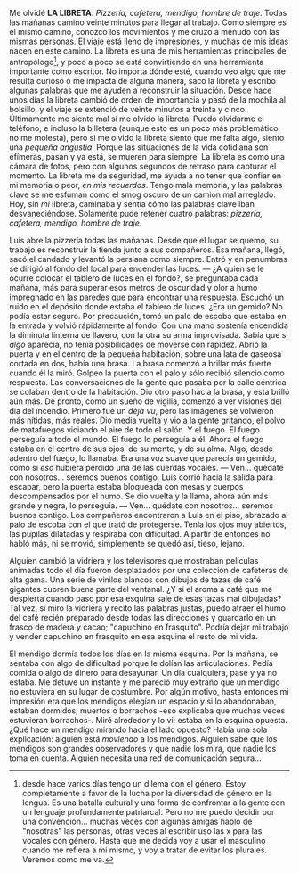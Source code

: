 Me olvidé **LA LIBRETA**. *Pizzería, cafetera, mendigo, hombre de traje*. Todas
las mañanas camino veinte minutos para llegar al trabajo. Como siempre es el
mismo camino, conozco los movimientos y me cruzo a menudo con las mismas
personas. El viaje está lleno de impresiones, y muchas de mis ideas nacen en
este camino. La libreta es una de mis herramientas principales de
antropólogo[^1], y poco a poco se está convirtiendo en una herramienta
importante como escritor. No importa dónde esté, cuando veo algo que me resulta
curioso o me impacta de alguna manera, saco la libreta y escribo algunas
palabras que me ayuden a reconstruir la situación. Desde hace unos días la
libreta cambió de orden de importancia y pasó de la mochila al bolsillo, y el
viaje se extendió de veinte minutos a treinta y cinco. Últimamente me siento mal
si me olvido la libreta. Puedo olvidarme el teléfono, e incluso la billetera
(aunque esto es un poco más problemático, no me molesta), pero si me olvido la
libreta siento que me falta algo, siento una *pequeña angustia*. Porque las
situaciones de la vida cotidiana son efímeras, pasan y ya está, se mueren para
siempre. La libreta es como una cámara de fotos, pero con algunos segundos de
retraso para capturar el momento. La libreta me da seguridad, me ayuda a no
tener que confiar en mi memoria o peor, *en mis recuerdos*. Tengo mala memoria,
y las palabras clave se me esfuman como el smog oscuro de un camión mal
arreglado. Hoy, sin *mi* libreta, caminaba y sentía cómo las palabras clave iban
desvaneciéndose. Solamente pude retener cuatro palabras: *pizzería, cafetera,
mendigo, hombre de traje*.

Luis abre la pizzería todas las mañanas. Desde que el lugar se quemó, su trabajo
es reconstruir la tienda junto a sus compañeros. Esa mañana, llegó, sacó el
candado y levantó la persiana como siempre. Entró y en penumbras se dirigió al
fondo del local para encender las luces. — ¿A quién se le ocurre colocar el
tablero de luces en el fondo?, se preguntaba cada mañana, más para superar esos
metros de oscuridad y olor a humo impregnado en las paredes que para encontrar
una respuesta. Escuchó un ruido en el depósito donde estaba el tablero de luces.
¿Era un gemido? No podía estar seguro. Por precaución, tomó un palo de escoba
que estaba en la entrada y volvió rápidamente al fondo. Con una mano sostenía
encendida la diminuta linterna de llavero, con la otra su arma improvisada.
Sabía que si *algo* aparecía, no tenía posibilidades de moverse con rapidez.
Abrió la puerta y en el centro de la pequeña habitación, sobre una lata de
gaseosa cortada en dos, había una brasa. La brasa comenzó a brillar más fuerte
cuando él la miró. Golpeó la puerta con el palo y sólo recibió silencio como
respuesta. Las conversaciones de la gente que pasaba por la calle céntrica se
colaban dentro de la habitación. Dio otro paso hacia la brasa, y esta brilló aún
más. De pronto, como un sueño de vigilia, comenzó a ver visiones del día del
incendio. Primero fue un *déjà vu*, pero las imágenes se volvieron más nítidas,
más reales. Dio media vuelta y vio a la gente gritando, el polvo de matafuegos
viciando el aire de todo el salón. Y el fuego. El fuego perseguía a todo el
mundo. El fuego lo perseguía a él. Ahora el fuego estaba en el centro de sus
ojos, de su mente, y de su alma. Algo, desde adentro del fuego, lo llamaba. Era
una voz suave que parecía un gemido, como si *eso* hubiera perdido una de las
cuerdas vocales. — Ven... quédate con nosotros... seremos buenos contigo. Luis
corrió hacia la salida para escapar, pero la puerta estaba bloqueada con mesas y
cuerpos descompensados por el humo. Se dio vuelta y la llama, ahora aún más
grande y negra, lo perseguía. — Ven... quédate con nosotros... seremos buenos
contigo. Los compañeros encontraron a Luis en el piso, abrazado al palo de
escoba con el que trató de protegerse. Tenía los ojos muy abiertos, las pupilas
dilatadas y respiraba con dificultad. A partir de entonces no habló más, ni se
movió, simplemente se quedó así, tieso, lejano.

Alguien cambió la vidriera y los televisores que mostraban películas animadas
todo el día fueron desplazados por una colección de cafeteras de alta gama. Una
serie de vinilos blancos con dibujos de tazas de café gigantes cubren buena
parte del ventanal. ¿Y si el aroma a café que me despierta cuando paso por esa
esquina sale de esas tazas mal dibujadas? Tal vez, si miro la vidriera y recito
las palabras justas, puedo atraer el humo del café recién preparado desde todas
las direcciones y guardarlo en un frasco de madera y cacao; "capuchino en
frasquito". Podría dejar mi trabajo y vender capuchino en frasquito en esa
esquina el resto de mi vida.

El mendigo dormía todos los días en la misma esquina. Por la mañana, se sentaba
con algo de dificultad porque le dolían las articulaciones. Pedía comida o algo
de dinero para desayunar. Un día cualquiera, pasé y ya no estaba. Me detuve un
instante y me pareció muy extraño que un mendigo no estuviera en su lugar de
costumbre. Por algún motivo, hasta entonces mi impresión era que los mendigos
elegían un espacio y si lo abandonaban, estaban dormidos, muertos o borrachos
-eso explicaba que muchas veces estuvieran borrachos-. Miré alrededor y lo vi:
estaba en la esquina opuesta. ¿Qué hace un mendigo mirando hacia el lado
opuesto? Había una sola explicación: alguien está *moviendo* a los mendigos.
Alguien sabe que los mendigos son grandes observadores y que nadie los mira, que
nadie los toma en cuenta. Alguien necesita una red de comunicación segura...

[^1]: desde hace varios días tengo un dilema con el género. Estoy completamente
a favor de la lucha por la diversidad de género en la lengua. Es una batalla
cultural y una forma de confrontar a la gente con un lenguaje profundamente
patriarcal. Pero no me puedo decidir por una convención... muchas veces con
algunas amigas hablo de "nosotras" las personas, otras veces al escribir uso las
x para las vocales con género. Hasta que me decida voy a usar el masculino
cuando me refiera a mi mismo, y voy a tratar de evitar los plurales. Veremos
como me va.
